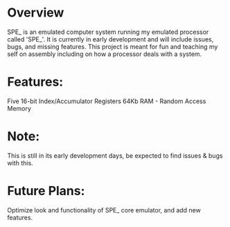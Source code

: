 # Overview
SPE_ is an emulated computer system running my emulated processor called 'SPE_'. It is currently in early development and will include issues, bugs, and missing features. This project is meant for fun and teaching my self on assembly including on how a processor deals with a system.

# Features:
Five 16-bit Index/Accumulator Registers
64Kb RAM - Random Access Memory

# Note:
This is still in its early development days, be expected to find issues & bugs with this.

# Future Plans:
Optimize look and functionality of SPE_ core emulator, and add new features.
